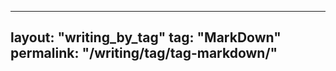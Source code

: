 ---
layout: "writing_by_tag"
tag: "MarkDown"
permalink: "/writing/tag/tag-markdown/"
---------------------------------------